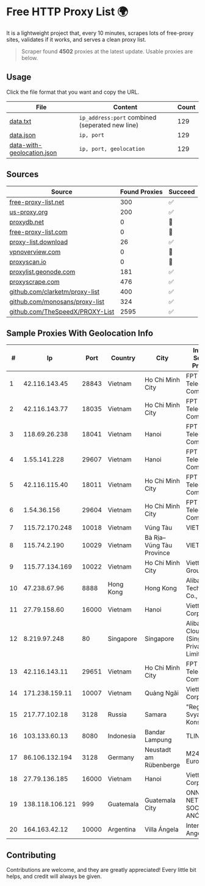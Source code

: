 
# Free HTTP Proxy List 🌍

It is a lightweight project that, every 10 minutes, scrapes lots of free-proxy sites, validates if it works, and serves a clean proxy list.


> Scraper found **4502** proxies at the latest update. Usable proxies are below.

## Usage

Click the file format that you want and copy the URL.


|File|Content|Count|
|----|-------|-----|
|[data.txt](https://raw.githubusercontent.com/themiralay/Proxy-List-World/master/data.txt)|`ip_address:port` combined (seperated new line)|129|
|[data.json](https://raw.githubusercontent.com/themiralay/Proxy-List-World/master/data.json)|`ip, port`|129|
|[data-with-geolocation.json](https://raw.githubusercontent.com/themiralay/Proxy-List-World/master/data-with-geolocation.json)|`ip, port, geolocation`|129|

## Sources

|Source|Found Proxies|Succeed|
|------|-------------|-------|
|[free-proxy-list.net](https://free-proxy-list.net)|300|✅|
|[us-proxy.org](https://www.us-proxy.org)|200|✅|
|[proxydb.net](http://proxydb.net)|0|🚫|
|[free-proxy-list.com](https://free-proxy-list.com/?page=&port=&type%5B%5D=http&type%5B%5D=https&up_time=0&search=Search)|0|🚫|
|[proxy-list.download](https://www.proxy-list.download/HTTP)|26|✅|
|[vpnoverview.com](https://vpnoverview.com/privacy/anonymous-browsing/free-proxy-servers)|0|🚫|
|[proxyscan.io](https://www.proxyscan.io)|0|🚫|
|[proxylist.geonode.com](https://proxylist.geonode.com/api/proxy-list?limit=300&page=1&sort_by=lastChecked&sort_type=desc&protocols=http,https)|181|✅|
|[proxyscrape.com](https://api.proxyscrape.com/v2/?request=displayproxies&protocol=http&timeout=10000&country=all&ssl=all&anonymity=all)|476|✅|
|[github.com/clarketm/proxy-list](https://raw.githubusercontent.com/clarketm/proxy-list/master/proxy-list-raw.txt)|400|✅|
|[github.com/monosans/proxy-list](https://raw.githubusercontent.com/monosans/proxy-list/main/proxies/http.txt)|324|✅|
|[github.com/TheSpeedX/PROXY-List](https://raw.githubusercontent.com/TheSpeedX/PROXY-List/master/http.txt)|2595|✅|


## Sample Proxies With Geolocation Info

|#|Ip|Port|Country|City|Internet Service Provider|
|-|--|----|-------|----|-------------------------|
|1|42.116.143.45|28843|Vietnam|Ho Chi Minh City|FPT Telecom Company|
|2|42.116.143.77|18035|Vietnam|Ho Chi Minh City|FPT Telecom Company|
|3|118.69.26.238|18041|Vietnam|Hanoi|FPT Telecom Company|
|4|1.55.141.228|29607|Vietnam|Hanoi|FPT Telecom Company|
|5|42.116.115.40|18011|Vietnam|Ho Chi Minh City|FPT Telecom Company|
|6|1.54.36.156|29604|Vietnam|Ho Chi Minh City|FPT Telecom Company|
|7|115.72.170.248|10018|Vietnam|Vũng Tàu|VIETELmetro|
|8|115.74.2.190|10029|Vietnam|Bà Rịa–Vũng Tàu Province|VIETELxdsl|
|9|115.77.134.169|10022|Vietnam|Ho Chi Minh City|Viettel Group|
|10|47.238.67.96|8888|Hong Kong|Hong Kong|Alibaba (US) Technology Co., Ltd.|
|11|27.79.158.60|16000|Vietnam|Hanoi|Viettel Corporation|
|12|8.219.97.248|80|Singapore|Singapore|Alibaba Cloud (Singapore) Private Limited|
|13|42.116.143.11|29651|Vietnam|Ho Chi Minh City|FPT Telecom Company|
|14|171.238.159.11|10007|Vietnam|Quảng Ngãi|Viettel Corporation|
|15|217.77.102.18|3128|Russia|Samara|"Region Svyaz Konsalt" LLC|
|16|103.133.60.13|8080|Indonesia|Bandar Lampung|TLINK|
|17|86.106.132.194|3128|Germany|Neustadt am Rübenberge|M247 Europe SRL|
|18|27.79.136.185|16000|Vietnam|Hanoi|Viettel Corporation|
|19|138.118.106.121|999|Guatemala|Guatemala City|ONNO NETWORKS, SOCIEDAD ANÓNIMA|
|20|164.163.42.12|10000|Argentina|Villa Ángela|Interret Villa Angela SRL|



## Contributing

Contributions are welcome, and they are greatly appreciated! Every
little bit helps, and credit will always be given.

